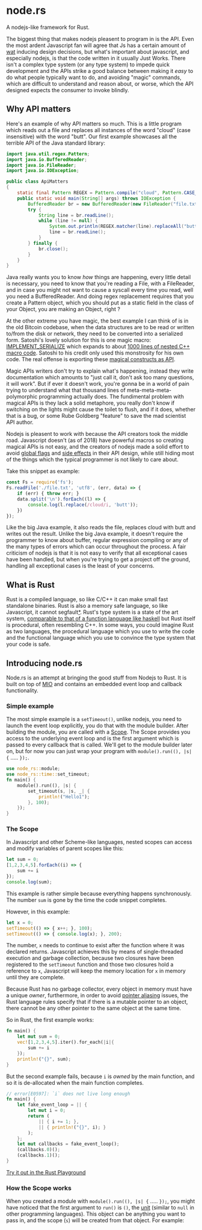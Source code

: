 # node.rs

A nodejs-like framework for Rust.

The biggest thing that makes nodejs pleasent to program in is the API. Even the most ardent Javascript
fan will agree that Js has a certain amount of [wat](https://www.destroyallsoftware.com/talks/wat)
inducing design decisions, but what's important about javascript, and especially nodejs, is that
the code written in it usually Just Works. There isn't a complex type system (or any type system) to
impede quick development and the APIs strike a good balance between making it *easy* to do what people
typically want to do, and avoiding "magic" commands, which are difficult to understand and reason
about, or worse, which the API designed expects the consumer to invoke blindly.


## Why API matters

Here's an example of why API matters so much. This is a little program which reads out a file and
replaces all instances of the word "cloud" (case insensitive) with the word "butt". Our first example
showcases all the terrible API of the Java standard library:

```java
import java.util.regex.Pattern;
import java.io.BufferedReader;
import java.io.FileReader;
import java.io.IOException;

public class ApiMatters
{
    static final Pattern REGEX = Pattern.compile("cloud", Pattern.CASE_INSENSITIVE);
    public static void main(String[] args) throws IOException {
        BufferedReader br = new BufferedReader(new FileReader("file.txt"));
        try {
            String line = br.readLine();
            while (line != null) {
                System.out.println(REGEX.matcher(line).replaceAll("butt"));
                line = br.readLine();
            }
        } finally {
            br.close();
        }
    }
}
```

Java really wants you to know *how* things are happening, every little detail is necessary, you need
to know that you're reading a File, with a FileReader, and in case you might not want to cause a syscall
every time you read, well you need a BufferedReader. And doing regex replacement requires that you create
a Pattern object, which you should put as a static field in the class of your Object, you are making an
Object, right ?

At the other extreme you have magic, the best example I can think of is in the old Bitcoin codebase, when
the data structures are to be read or written to/from the disk or network, they need to be converted into
a serialized form. Satoshi's lovely solution for this is one magic macro:
[IMPLEMENT_SERIALIZE](https://github.com/bitcoin/bitcoin/blob/v0.8.6/src/protocol.h#L42) which expands to
about [1000 lines of nested C++ macro code](https://github.com/bitcoin/bitcoin/blob/v0.8.6/src/serialize.h).
Satoshi to his credit only used this monstrosity for his own code. The real offense is exporting these
[magical constructs as API](https://blogs.msdn.microsoft.com/oldnewthing/20050106-00/?p=36783/).

Magic APIs writers don't try to explain what's happening, instead they write documentation which amounts
to "just call it, don't ask too many questions, it will work". But if ever it doesn't work, you're gonna
be in a world of pain trying to understand what that thousand lines of meta-meta-meta-polymorphic
programming actually does. The fundimental problem with magical APIs is they lack a solid metaphore, you
really don't know if switching on the lights might cause the toilet to flush, and if it does, whether that
is a bug, or some Rube Goldberg "feature" to save the mad scientist API author.

Nodejs is pleasent to work with because the API creators  took the middle road. Javascript doesn't
(as of 2018) have powerful macros so creating magical APIs is not easy, and the creators of nodejs made
a solid effort to avoid
[global flags](https://softwareengineering.stackexchange.com/questions/173086/are-flag-variables-an-absolute-evil)
and
[side effects](http://codebetter.com/matthewpodwysocki/2008/04/30/side-effecting-functions-are-code-smells/)
in their API design, while still hiding most of the things which the typical programmer is not likely to
care about.

Take this snippet as example:

```js
const Fs = require('fs');
Fs.readFile('./file.txt', 'utf8', (err, data) => {
    if (err) { throw err; }
    data.split('\n').forEach((l) => {
        console.log(l.replace(/cloud/i, 'butt'));
    })
});
```

Like the big Java example, it also reads the file, replaces cloud with butt and writes out the result.
Unlike the big Java example, it doesn't require the programmer to know about buffer, regular expression
compiling or any of the many types of errors which can occur throughout the process. A fair criticism of
nodejs is that it is not easy to verify that all exceptional cases have been handled, but when you're
trying to get a project off the ground, handling all exceptional cases is the least of your concerns.

## What is Rust

Rust is a compiled language, so
like C/C++ it can make small fast standalone binaries. Rust is also a memory safe language, so like
Javascript, it cannot segfault[*](https://doc.rust-lang.org/nomicon/meet-safe-and-unsafe.html). Rust's
type system is a state of the art system,
[comparable to that of a function language like haskell](https://sdleffler.github.io/RustTypeSystemTuringComplete/)
but Rust itself is procedural, often resembling C++. In some ways, you could imagine Rust as two
languages, the procedural language which you use to write the code and the functional language which
you use to convince the type system that your code is safe.

## Introducing node.rs

Node.rs is an attempt at bringing the good stuff from Nodejs to Rust. It is built on top of
[MIO](https://github.com/carllerche/mio) and contains an embedded event loop and callback functionality.

### Simple example

The most simple example is a `setTimeout()`, unlike nodejs, you need to launch the event loop explicitly,
you do that with the module builder. After building the module, you are called with a [Scope](#scope).
The Scope provides you access to the underlying event loop and is the first argument which is passed to
every callback that is called. We'll get to the module builder later on, but for now you can just wrap
your program with `module().run((), |s| {` ..... `});`.

```rust
use node_rs::module;
use node_rs::time::set_timeout;
fn main() {
    module().run((), |s| {
        set_timeout(s, |s, _| {
            println!("Hello1");
        }, 100);
    });
}
```

### The Scope

In Javascript and other Scheme-like languages, nested scopes can access and modify variables of
parent scopes like this:

```js
let sum = 0;
[1,2,3,4,5].forEach((i) => {
    sum += i
});
console.log(sum);
```

This example is rather simple because everything happens synchronously. The number `sum` is gone
by the time the code snippet completes.

However, in this example:
```js
let x = 0;
setTimeout(() => { x++; }, 100);
setTimeout(() => { console.log(x); }, 200);
```

The number, `x` needs to continue to exist after the function where it was declared returns.
Javascript achieves this by means of single-threaded execution and garbage collection, because two
closures have been registered to the `setTimeout` function and those two closures hold a reference
to `x`, Javascript will keep the memory location for `x` in memory until they are complete.

Because Rust has no garbage collector, every object in memory must have a unique *owner*,
furthermore, in order to avoid [pointer aliasing](https://en.wikipedia.org/wiki/Pointer_aliasing)
issues, the Rust language rules specify that if there is a mutable pointer to an object, there
cannot be any other pointer to the same object at the same time.

So in Rust, the first example works:

```rust
fn main() {
    let mut sum = 0;
    vec![1,2,3,4,5].iter().for_each(|i|{
        sum += i
    });
    println!("{}", sum);
}
```

But the second example fails, because `i` is *owned* by the main function, and so it is de-allocated
when the main function completes.

```rust
// error[E0597]: `i` does not live long enough
fn main() {
    let fake_event_loop = || {
        let mut i = 0;
        return (
            || { i += 1; },
            || { println!("{}", i); }
        );
    };
    let mut callbacks = fake_event_loop();
    (callbacks.0)();
    (callbacks.1)();
}
```
[Try it out in the Rust Playground](https://play.rust-lang.org/?gist=f49f4eadcf16b568c53f5b1ce12f7fd9&version=stable&mode=debug&edition=2015)

### How the Scope works

When you created a module with `module().run((), |s| {` ..... `});`, you might have noticed that
the first argument to `run()` is `()`, the [unit](https://doc.rust-lang.org/std/primitive.unit.html)
(similar to `null` in other programming languages). This object can be anything you want to pass in,
and the scope (`s`) will be created from that object. For example:
